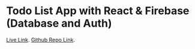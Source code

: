# Todo List App with React & Firebase (Database and Auth)

[Live Link](https://dev-todo-list-app.web.app/login).
[Github Repo Link](https://github.com/Daniyalzakir321dev-todo-app-react).
